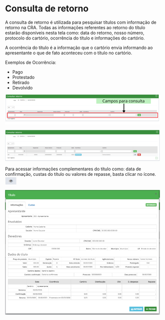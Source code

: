 # Consulta de retorno

A consulta de retorno é utilizada para pesquisar títulos com informação de retorno na CRA. Todas as informações referentes ao retorno do título estarão disponíveis nesta tela como: data do retorno, nosso número, protocolo do cartório, ocorrência do título e informações do cartório.

A ocorrência do título é a informação que o cartório envia informando ao apresentante o que de fato aconteceu com o título no cartório.

Exemplos de Ocorrência:

* Pago
* Protestado
* Retirado
* Devolvido

![](<../../.gitbook/assets/Campos para consulta (2).png>)

![](<../../.gitbook/assets/Campos para consulta (3).png>)

Para acessar informações complementares do título como: data de confirmação, custas do título ou valores de repasse, basta clicar no ícone. ![](<../../.gitbook/assets/image (26).png>)

![](<../../.gitbook/assets/image (3).png>)
